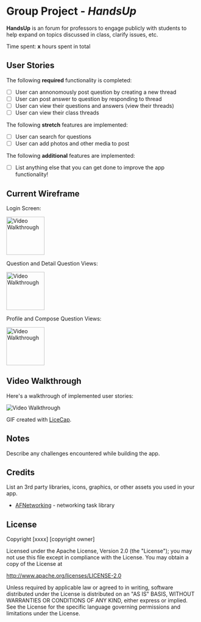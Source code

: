 # Group Project - *HandsUp*

**HandsUp** is an forum for professors to engage publicly with students to help expand on topics discussed in class, clarify issues, etc.

Time spent: **x** hours spent in total

## User Stories

The following **required** functionality is completed:

- [ ] User can annonomously post question by creating a new thread
- [ ] User can post answer to question by responding to thread
- [ ] User can view their questions and answers (view their threads)
- [ ] User can view their class threads

The following **stretch** features are implemented:

- [ ] User can search for questions
- [ ] User can add photos and other media to post

The following **additional** features are implemented:

- [ ] List anything else that you can get done to improve the app functionality!

## Current Wireframe

Login Screen:

<img src='https://i.imgur.com/8WApJgN.png' title='Login Screen' width='' alt='Video Walkthrough' height='100' />

Question and Detail Question Views:

<img src='https://i.imgur.com/9zbYGM1.png' title='Question and Detail Question View' width='' alt='Video Walkthrough' height='100'/>

Profile and Compose Question Views:

<img src='https://i.imgur.com/G7FcMed.png' title='Profile and Compose Views' width='' alt='Video Walkthrough' height='100' />


## Video Walkthrough

Here's a walkthrough of implemented user stories:

<img src='' title='Video Walkthrough' width='' alt='Video Walkthrough' />


GIF created with [LiceCap](http://www.cockos.com/licecap/).

## Notes

Describe any challenges encountered while building the app.

## Credits

List an 3rd party libraries, icons, graphics, or other assets you used in your app.

- [AFNetworking](https://github.com/AFNetworking/AFNetworking) - networking task library

## License

Copyright [xxxx] [copyright owner]

Licensed under the Apache License, Version 2.0 (the "License");
you may not use this file except in compliance with the License.
You may obtain a copy of the License at

http://www.apache.org/licenses/LICENSE-2.0

Unless required by applicable law or agreed to in writing, software
distributed under the License is distributed on an "AS IS" BASIS,
WITHOUT WARRANTIES OR CONDITIONS OF ANY KIND, either express or implied.
See the License for the specific language governing permissions and
limitations under the License.

